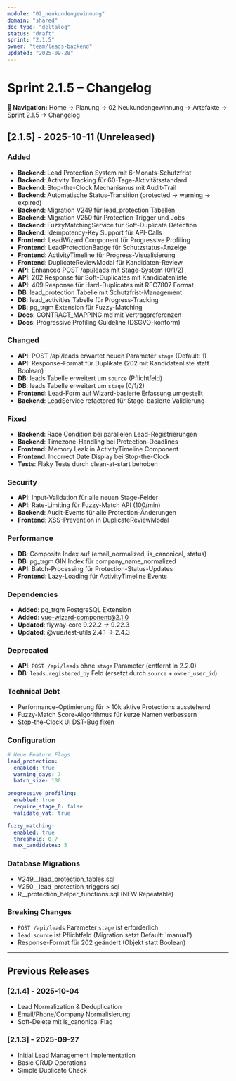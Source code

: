 ```yaml
---
module: "02_neukundengewinnung"
domain: "shared"
doc_type: "deltalog"
status: "draft"
sprint: "2.1.5"
owner: "team/leads-backend"
updated: "2025-09-28"
---
```


# Sprint 2.1.5 – Changelog

**📍 Navigation:** Home → Planung → 02 Neukundengewinnung → Artefakte → Sprint 2.1.5 → Changelog

## [2.1.5] - 2025-10-11 (Unreleased)

### Added
- **Backend**: Lead Protection System mit 6-Monats-Schutzfrist
- **Backend**: Activity Tracking für 60-Tage-Aktivitätsstandard
- **Backend**: Stop-the-Clock Mechanismus mit Audit-Trail
- **Backend**: Automatische Status-Transition (protected → warning → expired)
- **Backend**: Migration V249 für lead_protection Tabellen
- **Backend**: Migration V250 für Protection Trigger und Jobs
- **Backend**: FuzzyMatchingService für Soft-Duplicate Detection
- **Backend**: Idempotency-Key Support für API-Calls
- **Frontend**: LeadWizard Component für Progressive Profiling
- **Frontend**: LeadProtectionBadge für Schutzstatus-Anzeige
- **Frontend**: ActivityTimeline für Progress-Visualisierung
- **Frontend**: DuplicateReviewModal für Kandidaten-Review
- **API**: Enhanced POST /api/leads mit Stage-System (0/1/2)
- **API**: 202 Response für Soft-Duplicates mit Kandidatenliste
- **API**: 409 Response für Hard-Duplicates mit RFC7807 Format
- **DB**: lead_protection Tabelle mit Schutzfrist-Management
- **DB**: lead_activities Tabelle für Progress-Tracking
- **DB**: pg_trgm Extension für Fuzzy-Matching
- **Docs**: CONTRACT_MAPPING.md mit Vertragsreferenzen
- **Docs**: Progressive Profiling Guideline (DSGVO-konform)

### Changed
- **API**: POST /api/leads erwartet neuen Parameter `stage` (Default: 1)
- **API**: Response-Format für Duplikate (202 mit Kandidatenliste statt Boolean)
- **DB**: leads Tabelle erweitert um `source` (Pflichtfeld)
- **DB**: leads Tabelle erweitert um `stage` (0/1/2)
- **Frontend**: Lead-Form auf Wizard-basierte Erfassung umgestellt
- **Backend**: LeadService refactored für Stage-basierte Validierung

### Fixed
- **Backend**: Race Condition bei parallelen Lead-Registrierungen
- **Backend**: Timezone-Handling bei Protection-Deadlines
- **Frontend**: Memory Leak in ActivityTimeline Component
- **Frontend**: Incorrect Date Display bei Stop-the-Clock
- **Tests**: Flaky Tests durch clean-at-start behoben

### Security
- **API**: Input-Validation für alle neuen Stage-Felder
- **API**: Rate-Limiting für Fuzzy-Match API (100/min)
- **Backend**: Audit-Events für alle Protection-Änderungen
- **Frontend**: XSS-Prevention in DuplicateReviewModal

### Performance
- **DB**: Composite Index auf (email_normalized, is_canonical, status)
- **DB**: pg_trgm GIN Index für company_name_normalized
- **API**: Batch-Processing für Protection-Status-Updates
- **Frontend**: Lazy-Loading für ActivityTimeline Events

### Dependencies
- **Added**: pg_trgm PostgreSQL Extension
- **Added**: vue-wizard-component@2.1.0
- **Updated**: flyway-core 9.22.2 → 9.22.3
- **Updated**: @vue/test-utils 2.4.1 → 2.4.3

### Deprecated
- **API**: `POST /api/leads` ohne `stage` Parameter (entfernt in 2.2.0)
- **DB**: `leads.registered_by` Feld (ersetzt durch `source` + `owner_user_id`)

### Technical Debt
- Performance-Optimierung für > 10k aktive Protections ausstehend
- Fuzzy-Match Score-Algorithmus für kurze Namen verbessern
- Stop-the-Clock UI DST-Bug fixen

### Configuration
```yaml
# Neue Feature Flags
lead_protection:
  enabled: true
  warning_days: 7
  batch_size: 100

progressive_profiling:
  enabled: true
  require_stage_0: false
  validate_vat: true

fuzzy_matching:
  enabled: true
  threshold: 0.7
  max_candidates: 5
```

### Database Migrations
- V249__lead_protection_tables.sql
- V250__lead_protection_triggers.sql
- R__protection_helper_functions.sql (NEW Repeatable)

### Breaking Changes
- `POST /api/leads` Parameter `stage` ist erforderlich
- `lead.source` ist Pflichtfeld (Migration setzt Default: 'manual')
- Response-Format für 202 geändert (Objekt statt Boolean)

---

## Previous Releases

### [2.1.4] - 2025-10-04
- Lead Normalization & Deduplication
- Email/Phone/Company Normalisierung
- Soft-Delete mit is_canonical Flag

### [2.1.3] - 2025-09-27
- Initial Lead Management Implementation
- Basic CRUD Operations
- Simple Duplicate Check